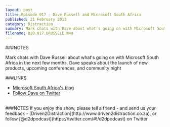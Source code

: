 ```yaml
---
layout: post
title: Episode 017 - Dave Russell and Microsoft South Africa
published: 21 February 2013
category: Distraction
summary: Mark chats with Dave about what's going on with Microsoft South Africa
filename: D2D.017.DRUSSELL.m4a 
---
```


###NOTES

Mark chats with Dave Russell about what's going on with Microsoft South Africa in the next few months. Dave speaks about the launch of new products, upcoming conferences, and community night

###LINKS

* [Microsoft South Africa's blog](http://blogs.msdn.com/b/southafrica/)
* [Follow Dave on Twitter](https://twitter.com/DaveMSDevSA)
<br>
###NOTES
If you enjoy the show, please tell a friend - and send us your feedback - [Driven2Distraction](http://www.driven2distraction.co.za), or follow [@d2dpodcast](https://twitter.com/#!/d2dpodcast) on Twitter
